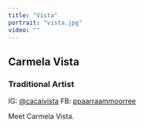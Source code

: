 ```yaml
---
title: "Vista"
portrait: "vista.jpg"
video: ""
---
```


## Carmela Vista
### Traditional Artist

IG: [@cacaivista](http://www.instagram.com/cacaivista/)
FB: [ppaarraammoorree](http://www.facebook.com/ppaarraammoorree/)

Meet Carmela Vista.